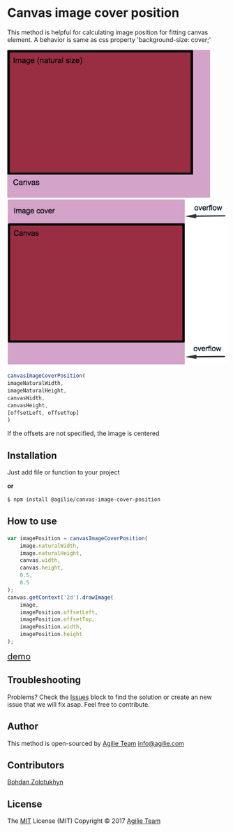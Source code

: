 
# Canvas image cover position
This method is helpful for calculating image position for fitting canvas element. A behavior is same as css property 'background-size: cover;'

![Preview](img/Image.png)
![Preview](img/Image_cover.png)
```javascript
canvasImageCoverPosition(
imageNaturalWidth,
imageNaturalHeight,
canvasWidth,
canvasHeight,
[offsetLeft, offsetTop]
)
```
If the offsets are not specified, the image is centered
## Installation 
Just add file or function to your project

**or**

```bash
$ npm install @agilie/canvas-image-cover-position
```
## How to use
```javascript
var imagePosition = canvasImageCoverPosition(
    image.naturalWidth,
    image.naturalHeight,
    canvas.width,
    canvas.height,
    0.5,
    0.5
);
canvas.getContext('2d').drawImage(
    image,
    imagePosition.offsetLeft,
    imagePosition.offsetTop,
    imagePosition.width,
    imagePosition.height
);
```
<a href="https://agilie.github.io/canvas-image-cover-position/" style="font-size: 20px" target="_blank">demo</a>
## Troubleshooting
Problems? Check the [Issues](https://github.com/agilie/canvas-image-cover-position/issues) block 
to find the solution or create an new issue that we will fix asap. Feel free to contribute.
## Author
This method is open-sourced by [Agilie Team](https://www.agilie.com) <info@agilie.com>
## Contributors
[Bohdan Zolotukhyn](https://github.com/fargo23)
## License
The [MIT](LICENSE) License (MIT) Copyright © 2017 [Agilie Team](https://www.agilie.com)
